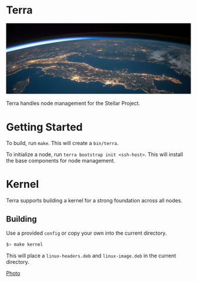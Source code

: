 # Terra

![terra](terra.png)

Terra handles node management for the Stellar Project.

# Getting Started
To build, run `make`.  This will create a `bin/terra`.

To initialize a node, run `terra bootstrap init <ssh-host>`.  This will install the base components for node management.

# Kernel
Terra supports building a kernel for a strong foundation across all nodes.

## Building

Use a provided `config` or copy your own into the current directory.

```bash
$> make kernel
```

This will place a `linux-headers.deb` and `linux-image.deb` in the current directory.

[Photo](https://www.pexels.com/photo/astronomy-atmosphere-earth-exploration-220201/)

